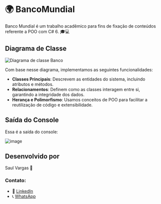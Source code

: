 # 🌍 BancoMundial

Banco Mundial é um trabalho acadêmico para fins de fixação de conteúdos referente a POO com C# 6. 🎓💻

## Diagrama de Classe
![Diagrama de classe Banco](https://github.com/user-attachments/assets/97bd35be-c0a0-4202-b118-e86feb0b4908)

Com base nesse diagrama, implementamos as seguintes funcionalidades:

- **Classes Principais**: Descrevem as entidades do sistema, incluindo atributos e métodos.
- **Relacionamentos**: Definem como as classes interagem entre si, garantindo a integridade dos dados.
- **Herança e Polimorfismo**: Usamos conceitos de POO para facilitar a reutilização de código e extensibilidade.

## Saída do Console
Essa é a saída do console:

![image](https://github.com/user-attachments/assets/aea73bda-71e1-42d2-836c-7fd744ea3800)

## Desenvolvido por
Saul Vargas 🎉

### Contato:
- 🔗 [LinkedIn](https://www.linkedin.com/in/saul-vargas-68a9734)
- 📞 [WhatsApp](https://wa.me/5551985027412?text=Olá%20Saul!)
